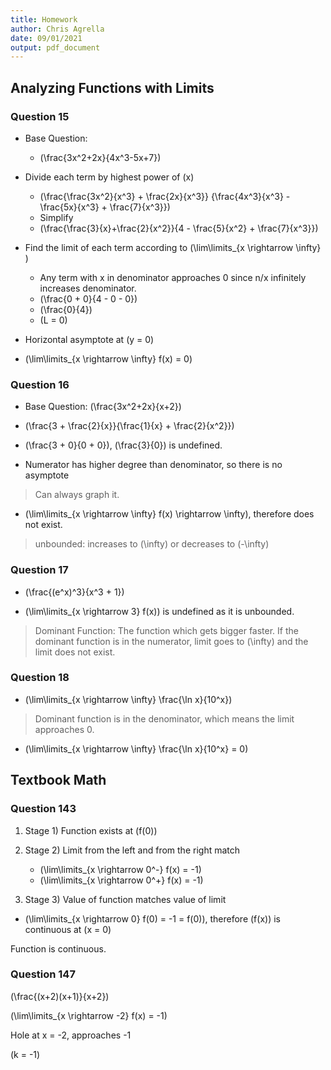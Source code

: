 ```yaml
---
title: Homework
author: Chris Agrella
date: 09/01/2021
output: pdf_document
---
```


## Analyzing Functions with Limits

### Question 15

- Base Question:

  - \(\frac{3x^2+2x}{4x^3-5x+7}\)

- Divide each term by highest power of \(x\)
  - \(\frac{\frac{3x^2}{x^3} + \frac{2x}{x^3}}
    {\frac{4x^3}{x^3} - \frac{5x}{x^3} + \frac{7}{x^3}}\)
  - Simplify
  - \(\frac{\frac{3}{x}+\frac{2}{x^2}}{4 - \frac{5}{x^2} + \frac{7}{x^3}}\)

- Find the limit of each term according to \(\lim\limits_{x \rightarrow \infty} \)
  
  - Any term with x in denominator approaches 0 since n/x infinitely increases denominator.
  - \(\frac{0 + 0}{4 - 0 - 0}\)
  - \(\frac{0}{4}\)
  - \(L = 0\)

- Horizontal asymptote at \(y = 0\)

- \(\lim\limits_{x \rightarrow \infty} f(x) = 0\)

### Question 16

- Base Question: \(\frac{3x^2+2x}{x+2}\)

- \(\frac{3 + \frac{2}{x}}{\frac{1}{x} + \frac{2}{x^2}}\)

- \(\frac{3 + 0}{0 + 0}\), \(\frac{3}{0}\) is undefined.

- Numerator has higher degree than denominator, so there is no asymptote

> Can always graph it.

- \(\lim\limits_{x \rightarrow \infty} f(x) \rightarrow \infty\), therefore does not exist.

> unbounded: increases to \(\infty\) or decreases to \(-\infty\)

### Question 17

- \(\frac{(e^x)^3}{x^3 + 1}\)

- \(\lim\limits_{x \rightarrow 3} f(x)\) is undefined as it is unbounded.

> Dominant Function: The function which gets bigger faster. If the dominant function is in the numerator, limit goes to \(\infty\) and the limit does not exist.

### Question 18

- \(\lim\limits_{x \rightarrow \infty} \frac{\ln x}{10^x}\)

> Dominant function is in the denominator, which means the limit approaches 0.

- \(\lim\limits_{x \rightarrow \infty} \frac{\ln x}{10^x} = 0\)

## Textbook Math

### Question 143

1. Stage 1) Function exists at \(f(0)\)
2. Stage 2) Limit from the left and from the right match
    - \(\lim\limits_{x \rightarrow 0^-} f(x) = -1\)
    - \(\lim\limits_{x \rightarrow 0^+} f(x) = -1\)

3. Stage 3) Value of function matches value of limit

- \(\lim\limits_{x \rightarrow 0} f(0) = -1 = f(0)\), therefore \(f(x)\) is continuous at \(x = 0\)

Function is continuous.

### Question 147

\(\frac{(x+2)(x+1)}{x+2}\)


\(\lim\limits_{x \rightarrow -2} f(x) = -1\)

Hole at x = -2, approaches -1

\(k = -1\)
